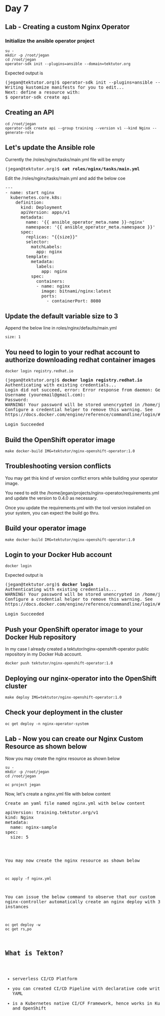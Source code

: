 # Day 7

## Lab - Creating a custom Nginx Operator 

### Initialize the ansible operator project
```
su -
mkdir -p /root/jegan
cd /root/jegan
operator-sdk init --plugins=ansible --domain=tektutor.org
```

Expected output is
<pre>
(jegan@tektutor.org)$ operator-sdk init --plugins=ansible --domain=tektutor.org
Writing kustomize manifests for you to edit...
Next: define a resource with:
$ operator-sdk create api
</pre>

## Creating an API
```
cd /root/jegan
operator-sdk create api --group training --version v1 --kind Nginx --generate-role 
```

## Let's update the Ansible role

Currently the /roles/nginx/tasks/main.yml file will be empty
<pre>
(jegan@tektutor.org)$ <b>cat roles/nginx/tasks/main.yml</b>
</pre>
Edit the /roles/nginx/tasks/main.yml and add the below coe
<pre>
---
- name: start nginx
  kubernetes.core.k8s:
    definition:
      kind: Deployment
      apiVersion: apps/v1
      metadata:
        name: '{{ ansible_operator_meta.name }}-nginx'
        namespace: '{{ ansible_operator_meta.namespace }}'
      spec:
        replicas: "{{size}}"
        selector:
          matchLabels:
            app: nginx
        template:
          metadata:
            labels:
              app: nginx
          spec:
            containers:
            - name: nginx
              image: bitnami/nginx:latest
              ports:
                - containerPort: 8080
</pre>

## Update the default variable size to 3

Append the below line in roles/nginx/defaults/main.yml

```
size: 1
```

## You need to login to your redhat account to authorize downloading redhat container images
```
docker login registry.redhat.io
```

<pre>
(jegan@tektutor.org)$ <b>docker login registry.redhat.io</b>
Authenticating with existing credentials...
Login did not succeed, error: Error response from daemon: Get https://registry.redhat.io/v2/: unauthorized: Please login to the Red Hat Registry using your Customer Portal credentials. Further instructions can be found here: https://access.redhat.com/articles/3399531
Username (youremail@gmail.com): <type-your-redhat-login>
Password: <type-your-redhat-password>
WARNING! Your password will be stored unencrypted in /home/jegan/.docker/config.json.
Configure a credential helper to remove this warning. See
https://docs.docker.com/engine/reference/commandline/login/#credentials-store

Login Succeeded
</pre>

## Build the OpenShift operator image
```
make docker-build IMG=tektutor/nginx-openshift-operator:1.0 
```

## Troubleshooting version conflicts
You may get this kind of version conflict errors while building your operator image.

You need to edit the /home/jegan/projects/nginx-operator/requirements.yml and update the version to 0.4.0 as necessary.

Once you update the requirements.yml with the tool version installed on your system, you can expect the build go thru.

## Build your operator image
```
make docker-build IMG=tektutor/nginx-openshift-operator:1.0
```

## Login to your Docker Hub account
```
docker login
```

Expected output is
<pre>
(jegan@tektutor.org)$ <b>docker login</b>
Authenticating with existing credentials...
WARNING! Your password will be stored unencrypted in /home/jegan/.docker/config.json.
Configure a credential helper to remove this warning. See
https://docs.docker.com/engine/reference/commandline/login/#credentials-store

Login Succeeded
</pre>

## Push your OpenShift operator image to your Docker Hub repository
In my case I already created a tektutor/nginx-openshift-operator public repository in my Docker Hub account.

```
docker push tektutor/nginx-openshift-operator:1.0
```

## Deploying our nginx-operator into the OpenShift cluster
```
make deploy IMG=tektutor/nginx-openshift-operator:1.0
```

## Check your deployment in the cluster
```
oc get deploy -n nginx-operator-system
```

## Lab - Now you can create our Nginx Custom Resource as shown below

Now you may create the nginx resource as shown below
```
su -
mkdir -p /root/jegan
cd /root/jegan

oc project jegan
```

Now, let's create a nginx.yml file with below content
<pre>
Create an yaml file named nginx.yml with below content
<pre>
apiVersion: training.tektutor.org/v1
kind: Nginx
metadata:
  name: nginx-sample
spec:
  size: 5 
</pre>


You may now create the nginx resource as shown below
```
oc apply -f nginx.yml
```

You can issue the below command to observe that our custom nginx-controller automatically create an nginx deploy with 3 pod instances
```
oc get deploy -w
oc get rs,po
```

## What is Tekton?
- serverless CI/CD Platform
- you can created CI/CD Pipeline with declarative code written in YAML
- is a Kubernetes native CI/CF Framework, hence works in Kubernetes and OpenShift
